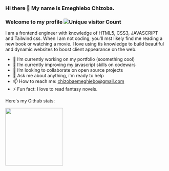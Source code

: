 ### Hi there 👋 My name is Emeghiebo Chizoba.


### Welcome to my profile  ![Unique visitor Count](https://profile-counter.glitch.me/{chizoba-009}/count.svg)
I am a frontend engineer with knowledge of HTML5, CSS3, JAVASCRIPT and Tailwind css. When I am not coding, you'll mst likely find me reading a new book or watching a movie.
I love using tis knowledge to build beautiful and dynamic websites to boost client appearance on the web.

- 🔭 I’m currently working on my portfolio (soomething cool)
- 🌱 I’m currently improving my javascript skills on codewars
- 👯 I’m looking to collaborate on open source projects
- 💬 Ask me about anything, i'm ready to help
- 📫 How to reach me: chizobaemeghiebo@gmail.com
- ⚡ Fun fact: I love to read fantasy novels.
 

Here's my Github stats:

<img height="180em" src="https://github-readme-stats.vercel.app/api?username=chizoba-009&show_icons=true&hide_border=true&&count_private=true&include_all_commits=true" />
